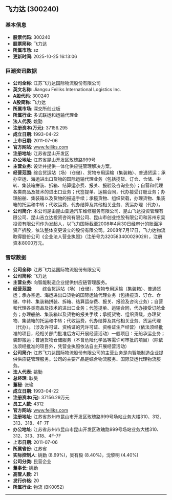 ## 飞力达 (300240)

### 基本信息

- **股票代码**: 300240
- **股票简称**: 飞力达
- **所属市场**: sz
- **更新时间**: 2025-10-25 16:13:06

### 巨潮资讯数据

- **公司全称**: 江苏飞力达国际物流股份有限公司
- **英文名称**: Jiangsu Feiliks International Logistics Inc.
- **A股代码**: 300240
- **A股简称**: 飞力达
- **所属市场**: 深交所创业板
- **所属行业**: 多式联运和运输代理业
- **法人代表**: 姚勤
- **注册资本(万元)**: 37156.295
- **成立日期**: 1993-04-22
- **上市日期**: 2011-07-06
- **官方网站**: www.feiliks.com
- **注册地址**: 江苏省昆山开发区
- **办公地址**: 江苏省昆山开发区玫瑰路999号
- **主营业务**: 设计并提供一体化供应链管理解决方案。
- **经营范围**: 综合货运站（场）（仓储）、货物专用运输（集装箱）、普通货运；承办空运、海运进出口货物的国际运输代理业务（包括揽货、订仓、仓储、中转、集装箱拼装、拆箱、结算运杂费、报关、报验及咨询业务）；自营和代理各类商品及技术的进出口业务；代签提单、运输合同，代办接受订舱业务；办理船舶、集装箱以及货物的报送手续；承揽货物、组织货载，办理货物、集装箱的托运和中转；代收运费，代办结算及其他相关业务、货运办理（代办）。
- **公司简介**: 本公司是由昆山亚通汽车维修服务有限公司、昆山飞达投资管理有限公司、昆山吉立达投资咨询有限公司、昆山市创业控股有限公司和苏州东吴投资有限公司作为发起人，以飞力国际截至2008年4月30日经审计的账面净资产折股，依法整体变更设立的股份有限公司。2008年7月17日，飞力达物流取得股份公司《企业法人营业执照》（注册号为320583400029029），注册资本8000万元。

### 雪球数据

- **公司全称**: 江苏飞力达国际物流股份有限公司
- **公司简称**: 飞力达
- **主营业务**: 向智能制造企业提供供应链管理服务。
- **经营范围**: 　　综合货运站（场）（仓储）、货物专用运输（集装箱）、普通货运；承办空运、海运进出口货物的国际运输代理业务（包括揽货、订仓、仓储、中转、集装箱拼装、拆箱、结算运杂费、报关、报验及咨询业务）；自营和代理各类商品及技术的进出口业务；代签提单、运输合同，代办接受订舱业务；办理船舶、集装箱以及货物的报关手续；承揽货物、组织货载，办理货物、集装箱的托运和中转；代收运费，代办结算及其他相关业务、货运代理（代办）。（涉及许可证、资格证的凭许可证、资格证生产经营）（依法须经批准的项目，经相关部门批准后方可开展经营活动）一般项目：无船承运业务；装卸搬运；普通货物仓储服务（不含危险化学品等需许可审批的项目）（除依法须经批准的项目外，凭营业执照依法自主开展经营活动）
- **公司简介**: 江苏飞力达国际物流股份有限公司的主营业务是向智能制造企业提供供应链管理服务。公司的主要产品是综合物流服务、国际货运代理物流服务。
- **法人代表**: 姚勤
- **总经理**: 耿昊
- **董秘**: 张瑜
- **成立日期**: 1993-04-22
- **注册资本(元)**: 37156.29万元
- **员工人数**: 4312
- **官方网站**: www.feiliks.com
- **注册地址**: 江苏省苏州市昆山市开发区玫瑰路999号场站业务大楼310、312、313、318、4F-7F
- **办公地址**: 江苏省苏州市昆山市昆山开发区玫瑰路999号场站业务大楼310、312、313、318、4F-7F
- **上市日期**: 2011-07-06
- **所属省份**: 江苏省
- **实际控制人**: 姚勤 (8.69%)，吴有毅 (8.40%)，沈黎明 (4.40%)
- **公司分类**: 民营企业
- **董事长**: 姚勤
- **高管人数**: 21
- **发行价格**: 20
- **所属行业**: 物流 (BK0052)

---
